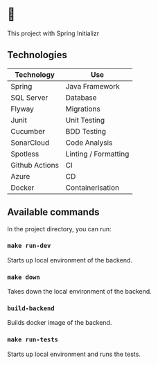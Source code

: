 # 👦

This project with Spring Initializr

## Technologies

| Technology      | Use                  |
| --------------- | -------------------- |
| Spring          | Java Framework       |
| SQL Server      | Database             |
| Flyway          | Migrations           |
| Junit           | Unit Testing         |
| Cucumber        | BDD Testing          |
| SonarCloud      | Code Analysis        |
| Spotless        | Linting / Formatting |
| Github Actions  | CI                   |
| Azure           | CD                   |
| Docker          | Containerisation     |


## Available commands

In the project directory, you can run:

### `make run-dev`

Starts up local environment of the backend.

### `make down`

Takes down the local environment of the backend.

### `build-backend`

Builds docker image of the backend.

### `make run-tests`

Starts up local environment and runs the tests.


